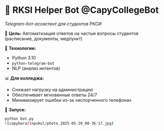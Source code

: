 # 🤖 RKSI Helper Bot @CapyCollegeBot  
_Telegram-бот-ассистент для студентов РКСИ_  

📌 **Цель:** Автоматизация ответов на частые вопросы студентов (расписание, документы, медпункт)  

🔧 **Технологии:**  
- Python 3.10  
- `python-telegram-bot`  
- NLP (анализ интентов)  

📊 **Для колледжа:**  
- Снижает нагрузку на администрацию  
- Обеспечивает мгновенные ответы 24/7  
- Минимизирует ошибки из-за «испорченного телефона»  

🚀 **Запуск:**  
```bash
python bot.py
![capybara](npukol/photo_2025-05-20_00-36-17.jpg)


